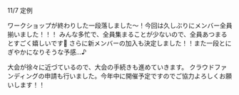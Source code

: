 11/7 定例

ワークショップが終わりした一段落しました～！今回は久しぶりにメンバー全員揃いました！！！
みんな多忙で、全員集まることが少ないので、全員あつまるとすごく嬉しいです💛
さらに新メンバーの加入も決定しました！！また一段とにぎやかになりそうな予感…♪

大会が徐々に近づているので、大会の手続きも進めていきます。
クラウドファンディングの申請も行いました。今年中に開催予定ですのでご協力よろしくお願いします！！
